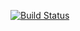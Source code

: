 [![Build Status](https://travis-ci.org/notiel/fullgraphmlparser.svg?branch=master)](https://travis-ci.org/notiel/fullgraphmlparser)
